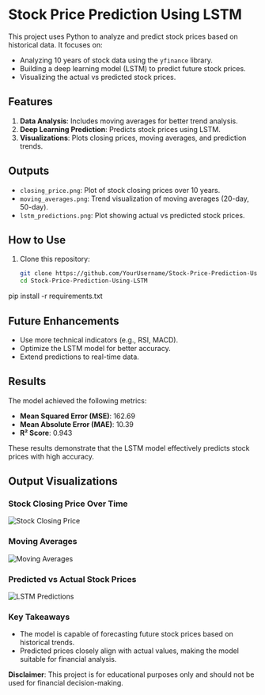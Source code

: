# Stock Price Prediction Using LSTM

This project uses Python to analyze and predict stock prices based on historical data. It focuses on:
- Analyzing 10 years of stock data using the `yfinance` library.
- Building a deep learning model (LSTM) to predict future stock prices.
- Visualizing the actual vs predicted stock prices.

## Features
1. **Data Analysis**: Includes moving averages for better trend analysis.
2. **Deep Learning Prediction**: Predicts stock prices using LSTM.
3. **Visualizations**: Plots closing prices, moving averages, and prediction trends.

## Outputs
- `closing_price.png`: Plot of stock closing prices over 10 years.
- `moving_averages.png`: Trend visualization of moving averages (20-day, 50-day).
- `lstm_predictions.png`: Plot showing actual vs predicted stock prices.

## How to Use
1. Clone this repository:
   ```bash
   git clone https://github.com/YourUsername/Stock-Price-Prediction-Using-LSTM.git
   cd Stock-Price-Prediction-Using-LSTM
pip install -r requirements.txt

## Future Enhancements
- Use more technical indicators (e.g., RSI, MACD).
- Optimize the LSTM model for better accuracy.
- Extend predictions to real-time data.

## Results
The model achieved the following metrics:
- **Mean Squared Error (MSE)**: 162.69
- **Mean Absolute Error (MAE)**: 10.39
- **R² Score**: 0.943

These results demonstrate that the LSTM model effectively predicts stock prices with high accuracy.


## Output Visualizations

### Stock Closing Price Over Time
![Stock Closing Price](outputs/closing_price.png)

### Moving Averages
![Moving Averages](outputs/moving_averages.png)

### Predicted vs Actual Stock Prices
![LSTM Predictions](outputs/lstm_predictions.png)


### Key Takeaways
- The model is capable of forecasting future stock prices based on historical trends.
- Predicted prices closely align with actual values, making the model suitable for financial analysis.



**Disclaimer**: This project is for educational purposes only and should not be used for financial decision-making.
